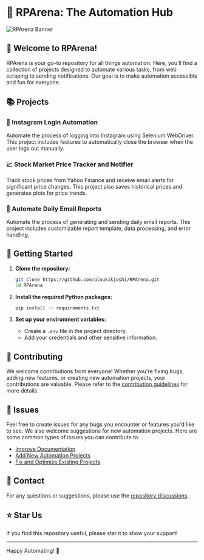 # 🤖 RPArena: The Automation Hub

![RPArena Banner](https://via.placeholder.com/1200x300.png?text=RPArena+Automation+Hub&color=000000)

## 🌟 Welcome to RPArena!
RPArena is your go-to repository for all things automation. Here, you'll find a collection of projects designed to automate various tasks, from web scraping to sending notifications. Our goal is to make automation accessible and fun for everyone.

## 📚 Projects
### 📸 Instagram Login Automation
Automate the process of logging into Instagram using Selenium WebDriver. This project includes features to automatically close the browser when the user logs out manually.

### 📈 Stock Market Price Tracker and Notifier
Track stock prices from Yahoo Finance and receive email alerts for significant price changes. This project also saves historical prices and generates plots for price trends.

### 📧 Automate Daily Email Reports
Automate the process of generating and sending daily email reports. This project includes customizable report template, data processing, and error handling.

## 🚀 Getting Started
1. **Clone the repository:**
    ```sh
    git clone https://github.com/aloukikjoshi/RPArena.git
    cd RPArena
    ```

2. **Install the required Python packages:**
    ```sh
    pip install -r requirements.txt
    ```

3. **Set up your environment variables:**
    - Create a `.env` file in the project directory.
    - Add your credentials and other sensitive information.

## 🤝 Contributing
We welcome contributions from everyone! Whether you're fixing bugs, adding new features, or creating new automation projects, your contributions are valuable. Please refer to the [contribution guidelines](CONTRIBUTING.md) for more details.

## 🐛 Issues
Feel free to create issues for any bugs you encounter or features you'd like to see. We also welcome suggestions for new automation projects. Here are some common types of issues you can contribute to:
- [Improve Documentation](https://github.com/aloukikjoshi/RPArena/issues?q=is%3Aissue+is%3Aopen+label%3Adocumentation)
- [Add New Automation Projects](https://github.com/aloukikjoshi/RPArena/issues?q=is%3Aissue+is%3Aopen+label%3Anew-project)
- [Fix and Optimize Existing Projects](https://github.com/aloukikjoshi/RPArena/issues?q=is%3Aissue+is%3Aopen+label%3Abug+label%3Aoptimization)

## 📧 Contact
For any questions or suggestions, please use the [repository discussions](https://github.com/aloukikjoshi/RPArena/discussions).

## ⭐️ Star Us
If you find this repository useful, please star it to show your support!

---

Happy Automating! 🚀